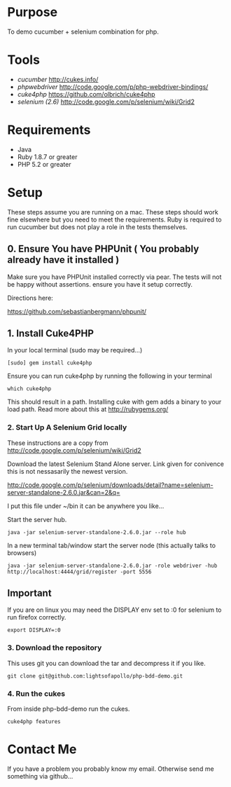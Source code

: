 # Purpose

To demo cucumber + selenium combination for php.

# Tools
  - *cucumber* http://cukes.info/
  - *phpwebdriver* http://code.google.com/p/php-webdriver-bindings/
  - *cuke4php* https://github.com/olbrich/cuke4php 
  - *selenium (2.6)* http://code.google.com/p/selenium/wiki/Grid2

# Requirements

- Java
- Ruby 1.8.7 or greater
- PHP 5.2 or greater

# Setup

These steps assume you are running on a mac.
These steps should work fine elsewhere but you need to meet
the requirements. Ruby is required to run cucumber
but does not play a role in the tests themselves.


## 0. Ensure You have PHPUnit ( You probably already have it installed )

Make sure you have PHPUnit installed correctly via pear.
The tests will not be happy without assertions. ensure you
have it setup correctly.

Directions here:

https://github.com/sebastianbergmann/phpunit/

## 1. Install Cuke4PHP

In your local terminal (sudo may be required...)
    
    [sudo] gem install cuke4php

Ensure you can run cuke4php by running the following in your terminal
    
    which cuke4php

This should result in a path. 
Installing cuke with gem adds a binary to your load path.
Read more about this at http://rubygems.org/

### 2. Start Up A Selenium Grid locally

These instructions are a copy from http://code.google.com/p/selenium/wiki/Grid2

Download the latest Selenium Stand Alone server. Link given for conivence this
is not nessasarily the newest version.

http://code.google.com/p/selenium/downloads/detail?name=selenium-server-standalone-2.6.0.jar&can=2&q=

I put this file under ~/bin it can be anywhere you like...

Start the server hub.

    java -jar selenium-server-standalone-2.6.0.jar --role hub

In a new terminal tab/window start the server node (this actually talks to browsers)

    java -jar selenium-server-standalone-2.6.0.jar -role webdriver -hub http://localhost:4444/grid/register -port 5556
    
## Important
If you are on linux you may need the DISPLAY env set to :0 for selenium to run firefox correctly.

    export DISPLAY=:0    

### 3. Download the repository
  
This uses git you can download the tar and decompress it if you like.
  
    git clone git@github.com:lightsofapollo/php-bdd-demo.git

### 4. Run the cukes

From inside php-bdd-demo run the cukes.

    cuke4php features


# Contact Me

If you have a problem you probably know my email.
Otherwise send me something via github...
    

